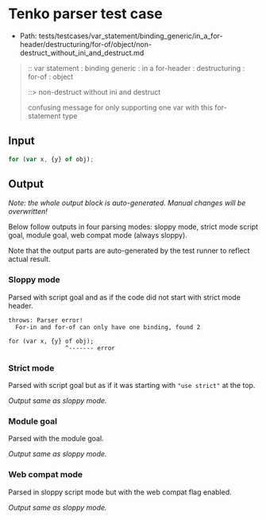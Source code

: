 # Tenko parser test case

- Path: tests/testcases/var_statement/binding_generic/in_a_for-header/destructuring/for-of/object/non-destruct_without_ini_and_destruct.md

> :: var statement : binding generic : in a for-header : destructuring : for-of : object
>
> ::> non-destruct without ini and destruct
>
> confusing message for only supporting one var with this for-statement type

## Input

`````js
for (var x, {y} of obj);
`````

## Output

_Note: the whole output block is auto-generated. Manual changes will be overwritten!_

Below follow outputs in four parsing modes: sloppy mode, strict mode script goal, module goal, web compat mode (always sloppy).

Note that the output parts are auto-generated by the test runner to reflect actual result.

### Sloppy mode

Parsed with script goal and as if the code did not start with strict mode header.

`````
throws: Parser error!
  For-in and for-of can only have one binding, found 2

for (var x, {y} of obj);
                ^------- error
`````

### Strict mode

Parsed with script goal but as if it was starting with `"use strict"` at the top.

_Output same as sloppy mode._

### Module goal

Parsed with the module goal.

_Output same as sloppy mode._

### Web compat mode

Parsed in sloppy script mode but with the web compat flag enabled.

_Output same as sloppy mode._
